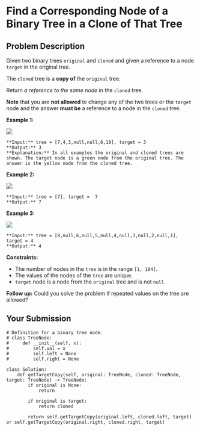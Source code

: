 # Find a Corresponding Node of a Binary Tree in a Clone of That Tree

## Problem Description

Given two binary trees `original` and `cloned` and given a reference to a node
`target` in the original tree.

The `cloned` tree is a **copy of** the `original` tree.

Return _a reference to the same node_ in the `cloned` tree.

**Note** that you are **not allowed** to change any of the two trees or the
`target` node and the answer **must be** a reference to a node in the `cloned`
tree.



**Example 1:**

![](https://assets.leetcode.com/uploads/2020/02/21/e1.png)

    
    
    **Input:** tree = [7,4,3,null,null,6,19], target = 3
    **Output:** 3
    **Explanation:** In all examples the original and cloned trees are shown. The target node is a green node from the original tree. The answer is the yellow node from the cloned tree.
    

**Example 2:**

![](https://assets.leetcode.com/uploads/2020/02/21/e2.png)

    
    
    **Input:** tree = [7], target =  7
    **Output:** 7
    

**Example 3:**

![](https://assets.leetcode.com/uploads/2020/02/21/e3.png)

    
    
    **Input:** tree = [8,null,6,null,5,null,4,null,3,null,2,null,1], target = 4
    **Output:** 4
    



**Constraints:**

  * The number of nodes in the `tree` is in the range `[1, 104]`.
  * The values of the nodes of the `tree` are unique.
  * `target` node is a node from the `original` tree and is not `null`.



**Follow up:** Could you solve the problem if repeated values on the tree are
allowed?



## Your Submission

```python3
# Definition for a binary tree node.
# class TreeNode:
#     def __init__(self, x):
#         self.val = x
#         self.left = None
#         self.right = None

class Solution:
    def getTargetCopy(self, original: TreeNode, cloned: TreeNode, target: TreeNode) -> TreeNode:
        if original is None:
            return
        
        if original is target:
            return cloned
        
        return self.getTargetCopy(original.left, cloned.left, target) or self.getTargetCopy(original.right, cloned.right, target)

        
```
